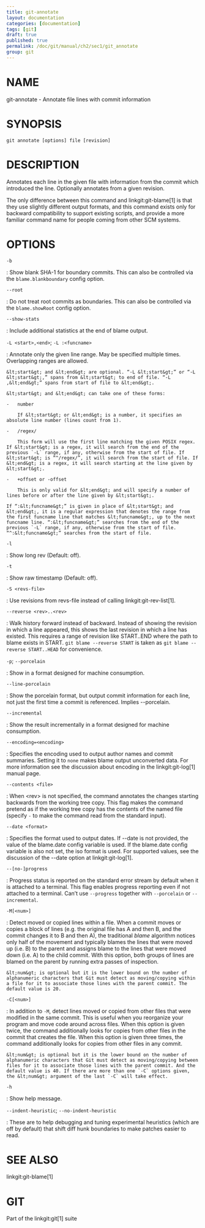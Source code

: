 ```yaml
---
title: git-annotate
layout: documentation
categories: [documentation]
tags: [git]
draft: true
published: true
permalink: /doc/git/manual/ch2/sec1/git_annotate
group: git
---
```


NAME
====

git-annotate - Annotate file lines with commit information

SYNOPSIS
========

    git annotate [options] file [revision]

DESCRIPTION
===========

Annotates each line in the given file with information from the commit which introduced the line. Optionally annotates from a given revision.

The only difference between this command and linkgit:git-blame\[1\] is that they use slightly different output formats, and this command exists only for backward compatibility to support existing scripts, and provide a more familiar command name for people coming from other SCM systems.

OPTIONS
=======

`-b`

:   Show blank SHA-1 for boundary commits. This can also be controlled via the `blame.blankboundary` config option.

`--root`

:   Do not treat root commits as boundaries. This can also be controlled via the `blame.showRoot` config option.

`--show-stats`

:   Include additional statistics at the end of blame output.

`-L <start>,<end>`; `-L :<funcname>`

:   Annotate only the given line range. May be specified multiple times. Overlapping ranges are allowed.

    &lt;start&gt; and &lt;end&gt; are optional. “-L &lt;start&gt;” or “-L &lt;start&gt;,” spans from &lt;start&gt; to end of file. “-L ,&lt;end&gt;” spans from start of file to &lt;end&gt;.

    &lt;start&gt; and &lt;end&gt; can take one of these forms:

    -   number

        If &lt;start&gt; or &lt;end&gt; is a number, it specifies an absolute line number (lines count from 1).

    -   /regex/

        This form will use the first line matching the given POSIX regex. If &lt;start&gt; is a regex, it will search from the end of the previous `-L` range, if any, otherwise from the start of file. If &lt;start&gt; is “^/regex/”, it will search from the start of file. If &lt;end&gt; is a regex, it will search starting at the line given by &lt;start&gt;.

    -   +offset or -offset

        This is only valid for &lt;end&gt; and will specify a number of lines before or after the line given by &lt;start&gt;.

    If “:&lt;funcname&gt;” is given in place of &lt;start&gt; and &lt;end&gt;, it is a regular expression that denotes the range from the first funcname line that matches &lt;funcname&gt;, up to the next funcname line. “:&lt;funcname&gt;” searches from the end of the previous `-L` range, if any, otherwise from the start of file. “^:&lt;funcname&gt;” searches from the start of file.

`-l`

:   Show long rev (Default: off).

`-t`

:   Show raw timestamp (Default: off).

`-S <revs-file>`

:   Use revisions from revs-file instead of calling linkgit:git-rev-list\[1\].

`--reverse <rev>..<rev>`

:   Walk history forward instead of backward. Instead of showing the revision in which a line appeared, this shows the last revision in which a line has existed. This requires a range of revision like START..END where the path to blame exists in START. `git blame --reverse START` is taken as `git blame
            --reverse START..HEAD` for convenience.

`-p`; `--porcelain`

:   Show in a format designed for machine consumption.

`--line-porcelain`

:   Show the porcelain format, but output commit information for each line, not just the first time a commit is referenced. Implies --porcelain.

`--incremental`

:   Show the result incrementally in a format designed for machine consumption.

`--encoding=<encoding>`

:   Specifies the encoding used to output author names and commit summaries. Setting it to `none` makes blame output unconverted data. For more information see the discussion about encoding in the linkgit:git-log\[1\] manual page.

`--contents <file>`

:   When &lt;rev&gt; is not specified, the command annotates the changes starting backwards from the working tree copy. This flag makes the command pretend as if the working tree copy has the contents of the named file (specify `-` to make the command read from the standard input).

`--date <format>`

:   Specifies the format used to output dates. If --date is not provided, the value of the blame.date config variable is used. If the blame.date config variable is also not set, the iso format is used. For supported values, see the discussion of the --date option at linkgit:git-log\[1\].

`--[no-]progress`

:   Progress status is reported on the standard error stream by default when it is attached to a terminal. This flag enables progress reporting even if not attached to a terminal. Can’t use `--progress` together with `--porcelain` or `--incremental`.

`-M[<num>]`

:   Detect moved or copied lines within a file. When a commit moves or copies a block of lines (e.g. the original file has A and then B, and the commit changes it to B and then A), the traditional *blame* algorithm notices only half of the movement and typically blames the lines that were moved up (i.e. B) to the parent and assigns blame to the lines that were moved down (i.e. A) to the child commit. With this option, both groups of lines are blamed on the parent by running extra passes of inspection.

    &lt;num&gt; is optional but it is the lower bound on the number of alphanumeric characters that Git must detect as moving/copying within a file for it to associate those lines with the parent commit. The default value is 20.

`-C[<num>]`

:   In addition to `-M`, detect lines moved or copied from other files that were modified in the same commit. This is useful when you reorganize your program and move code around across files. When this option is given twice, the command additionally looks for copies from other files in the commit that creates the file. When this option is given three times, the command additionally looks for copies from other files in any commit.

    &lt;num&gt; is optional but it is the lower bound on the number of alphanumeric characters that Git must detect as moving/copying between files for it to associate those lines with the parent commit. And the default value is 40. If there are more than one `-C` options given, the &lt;num&gt; argument of the last `-C` will take effect.

`-h`

:   Show help message.

`--indent-heuristic`; `--no-indent-heuristic`

:   These are to help debugging and tuning experimental heuristics (which are off by default) that shift diff hunk boundaries to make patches easier to read.

SEE ALSO
========

linkgit:git-blame\[1\]

GIT
===

Part of the linkgit:git\[1\] suite
